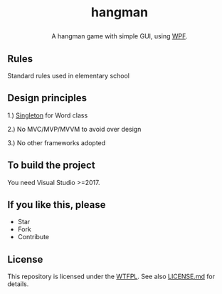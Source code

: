 # <p align="center">hangman
<p align="center">A hangman game with simple GUI, using <a href="https://en.wikipedia.org/wiki/Windows_Presentation_Foundation">WPF</a>.

## Rules
Standard rules used in elementary school

## Design principles
1.) [Singleton](https://en.wikipedia.org/wiki/Singleton_pattern) for Word class

2.) No MVC/MVP/MVVM to avoid over design

3.) No other frameworks adopted

## To build the project
You need Visual Studio >=2017. 

## If you like this, please
* Star
* Fork
* Contribute

## License
This repository is licensed under the [WTFPL](http://www.wtfpl.net/). See also [LICENSE.md](LICENSE.md) for details.
